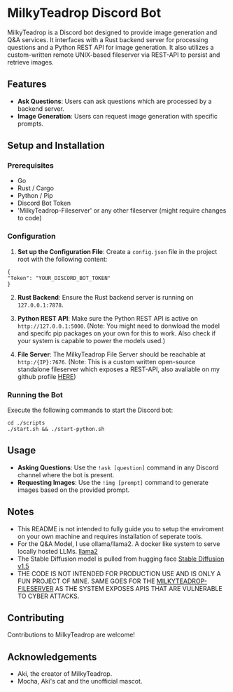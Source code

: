 # MilkyTeadrop Discord Bot

MilkyTeadrop is a Discord bot designed to provide image generation and Q&A services. It interfaces with a Rust backend server for processing questions and a Python REST API for image generation. It also utilizes a custom-written remote UNIX-based fileserver via REST-API to persist and retrieve images.

## Features

- **Ask Questions**: Users can ask questions which are processed by a backend server.
- **Image Generation**: Users can request image generation with specific prompts.

## Setup and Installation

### Prerequisites

- Go
- Rust / Cargo
- Python / Pip
- Discord Bot Token
- 'MilkyTeadrop-Fileserver' or any other fileserver (might require changes to code)

### Configuration

1. **Set up the Configuration File**: Create a `config.json` file in the project root with the following content:
  
```
{
"Token": "YOUR_DISCORD_BOT_TOKEN"
}
```

2. **Rust Backend**: Ensure the Rust backend server is running on `127.0.0.1:7878`.

3. **Python REST API**: Make sure the Python REST API is active on `http://127.0.0.1:5000`.
(Note: You might need to donwload the model and specifc pip packages on your own for this to work. Also check if your system is capable to power the models used.)

4. **File Server**: The MilkyTeadrop File Server should be reachable at `http:/{IP}:7676`. 
(Note: This is a custom written open-source standalone fileserver which exposes a REST-API, also avaliable on my github profile [HERE](https://github.com/CoffeeeAtNight/MilkyTeadrop_FileServer))

### Running the Bot

Execute the following commands to start the Discord bot:

```
cd ./scripts
./start.sh && ./start-python.sh
```

## Usage

- **Asking Questions**: Use the `!ask [question]` command in any Discord channel where the bot is present.
- **Requesting Images**: Use the `!img [prompt]` command to generate images based on the provided prompt.

## Notes

- This README is not intended to fully guide you to setup the enviroment on your own machine and requires installation of seperate tools.
- For the Q&A Model, I use ollama/llama2. A docker like system to serve locally hosted LLMs. [llama2](https://ollama.ai/library/llama2)
- The Stable Diffusion model is pulled from hugging face [Stable Diffusion v1.5](https://huggingface.co/runwayml/stable-diffusion-v1-5)
- THE CODE IS NOT INTENDED FOR PRODUCTION USE AND IS ONLY A FUN PROJECT OF MINE. SAME GOES FOR THE [MILKYTEADROP-FILESERVER](https://github.com/CoffeeeAtNight/MilkyTeadrop_FileServer) AS THE SYSTEM EXPOSES APIS THAT ARE VULNERABLE TO CYBER ATTACKS. 

## Contributing

Contributions to MilkyTeadrop are welcome!

## Acknowledgements

- Aki, the creator of MilkyTeadrop.
- Mocha, Aki's cat and the unofficial mascot.
